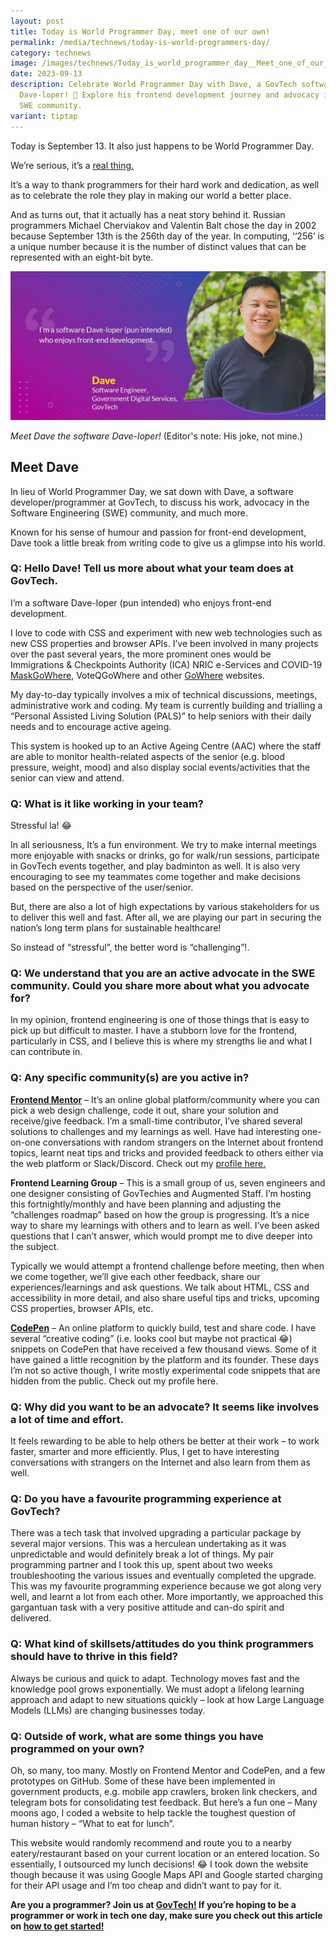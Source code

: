 ```yaml
---
layout: post
title: Today is World Programmer Day, meet one of our own!
permalink: /media/technews/today-is-world-programmers-day/
category: technews
image: /images/technews/Today_is_world_programmer_day__Meet_one_of_our_own_.jpg
date: 2023-09-13
description: Celebrate World Programmer Day with Dave, a GovTech software
  Dave-loper! 🎉 Explore his frontend development journey and advocacy in the
  SWE community.
variant: tiptap
---
```

Today is September 13. It also just happens to be World Programmer Day. 

We’re serious, it’s a [real thing.](https://en.wikipedia.org/wiki/Programmer%27s_Day)

It’s a way to thank programmers for their hard work and dedication, as well as to celebrate the role they play in making our world a better place. 

And as turns out, that it actually has a neat story behind it. Russian programmers Michael Cherviakov and Valentin Balt chose the day in 2002 because September 13th is the 256th day of the year.
In computing, ‘‘256’ is a unique number because it is the number of distinct values that can be represented with an eight-bit byte. 

![Dave the Daveloper](/images/technews/programmers-day2.jpeg)

*Meet Dave the software Dave-loper!* (Editor's note: His joke, not mine.)

## Meet Dave
In lieu of World Programmer Day, we sat down with Dave, a software developer/programmer at GovTech, to discuss his work, advocacy in the Software Engineering (SWE) community, and much more. 

Known for his sense of humour and passion for front-end development, Dave took a little break from writing code to give us a glimpse into his world.

### Q: Hello Dave! Tell us more about what your team does at GovTech.
I’m a software Dave-loper (pun intended) who enjoys front-end development. 

I love to code with CSS and experiment with new web technologies such as new CSS properties and browser APIs. I’ve been involved in many projects over the past several years, the more prominent ones would be Immigrations & Checkpoints Authority (ICA) NRIC e-Services and COVID-19 [MaskGoWhere](https://mask.gowhere.gov.sg/), VoteQGoWhere and other [GoWhere](https://www.gowhere.gov.sg/) websites. 

My day-to-day typically involves a mix of technical discussions, meetings, administrative work and coding.
My team is currently building and trialling a “Personal Assisted Living Solution (PALS)” to help seniors with their daily needs and to encourage active ageing. 

This system is hooked up to an Active Ageing Centre (AAC) where the staff are able to monitor health-related aspects of the senior (e.g. blood pressure, weight, mood) and also display social events/activities that the senior can view and attend.

### Q: What is it like working in your team?
Stressful la! 😂

In all seriousness,  It’s a fun environment. We try to make internal meetings more enjoyable with snacks or drinks, go for walk/run sessions, participate in GovTech events together, and play badminton as well. It is also very encouraging to see my teammates come together and make decisions based on the perspective of the user/senior.

But, there are also a lot of high expectations by various stakeholders for us to deliver this well and fast. After all, we are playing our part in securing the nation’s long term plans for sustainable healthcare!

So instead of “stressful”, the  better word is “challenging”!.

### Q: We understand that you are an active advocate in the SWE community. Could you share more about what you advocate for?
In my opinion, frontend engineering is one of those things that is easy to pick up but difficult to master. I have a stubborn love for the frontend, particularly in CSS, and I believe this is where my strengths lie and what I can contribute in.

### Q: Any specific community(s) are you active in?
**[Frontend Mentor](https://www.frontendmentor.io/)** – It’s an online global platform/community where you can pick a web design challenge, code it out, share your solution and receive/give feedback. 
I’m a small-time contributor, I’ve shared several solutions to challenges and my learnings as well. Have had interesting one-on-one conversations with random strangers on the Internet about frontend topics, learnt neat tips and tricks and provided feedback to others either via the web platform or Slack/Discord. Check out my [profile here.](https://www.frontendmentor.io/profile/Milleus) 

**Frontend Learning Group** – This is a small group of us, seven engineers and one designer consisting of GovTechies and Augmented Staff. 
I’m hosting this fortnightly/monthly and have been planning and adjusting the “challenges roadmap” based on how the group is progressing. It’s a nice way to share my learnings with others and to learn as well. I’ve been asked questions that I can’t answer, which would prompt me to dive deeper into the subject.

Typically we would attempt a frontend challenge before meeting, then when we come together, we’ll give each other feedback, share our experiences/learnings and ask questions. 
We talk about HTML, CSS and accessibility in more detail, and also share useful tips and tricks, upcoming CSS properties, browser APIs, etc.

**[CodePen](https://www.codepen.io)** – An online platform to quickly build, test and share code.
I have several “creative coding” (i.e. looks cool but maybe not practical 😂) snippets on CodePen that have received a few thousand views. 
Some of it have gained a little recognition by the platform and its founder. These days I’m not so active though, I write mostly experimental code snippets that are hidden from the public. Check out my profile here.

### Q: Why did you want to be an advocate? It seems like involves a lot of time and effort. 
It feels rewarding to be able to help others be better at their work – to work faster, smarter and more efficiently. Plus, I get to have interesting conversations with strangers on the Internet and also learn from them as well.

### Q: Do you have a favourite programming experience at GovTech?
There was a tech task that involved upgrading a particular package by several major versions. This was a herculean undertaking as it was unpredictable and would definitely break a lot of things. My pair programming partner and I took this up, spent about two weeks troubleshooting the various issues and eventually completed the upgrade.
This was my favourite programming experience because we got along very well, and learnt a lot from each other.  More importantly, we approached this gargantuan task with a very positive attitude and can-do spirit and delivered.

### Q: What kind of skillsets/attitudes do you think programmers should have to thrive in this field?
Always be curious and quick to adapt.  Technology moves fast and the knowledge pool grows exponentially. We must adopt a lifelong learning approach and adapt to new situations quickly – look at how Large Language Models (LLMs) are changing businesses today.


### Q: Outside of work, what are some things you have programmed on your own?
Oh, so many, too many. 
Mostly on Frontend Mentor and CodePen, and a few prototypes on GitHub. Some of these have been implemented in government products, e.g. mobile app crawlers, broken link checkers, and telegram bots for consolidating test feedback. 
But here’s a fun one – Many moons ago, I coded a website to help tackle the toughest question of human history – “What to eat for lunch”. 

This website would randomly recommend and route you to a nearby eatery/restaurant based on your current location or an entered location. So essentially, I outsourced my lunch decisions! 😂 
I took down the website though because it was using Google Maps API and Google started charging for their API usage and I’m too cheap and didn’t want to pay for it.


**Are you a programmer? Join us at [GovTech!](https://www.tech.gov.sg/careers/overview/) If you’re hoping to be a programmer or work in tech one day, make sure you check out this article on [how to get started!](https://www.tech.gov.sg/media/technews/want-to-get-into-tech)**